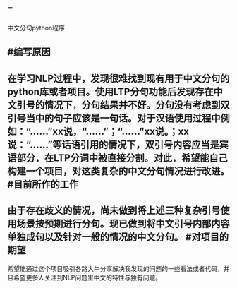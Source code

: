 # -
中文分句python程序

#编写原因
---
  在学习NLP过程中，发现很难找到现有用于中文分句的python库或者项目。使用LTP分句功能后发现存在中文引号的情况下，分句结果并不好。分句没有考虑到双引号当中的句子应该是一句话。对于汉语使用过程中例如：“……”xx说，“……”；“……”xx说。；xx说：“……”等话语引用的情况下，双引号内容应当是宾语部分，在LTP分词中被直接分割。对此，希望能自己构建一个项目，对这类复杂的中文分句情况进行改进。 
#目前所作的工作
---
  由于存在歧义的情况，尚未做到将上述三种复杂引号使用场景按预期进行分句。现已做到将中文引号内部内容单独成句以及针对一般的情况的中文分句。
#对项目的期望
---
  希望能通过这个项目吸引各路大牛分享解决我发现的问题的一些看法或者代码，并且希望更多人关注到NLP问题里中文的特性与独有问题。
